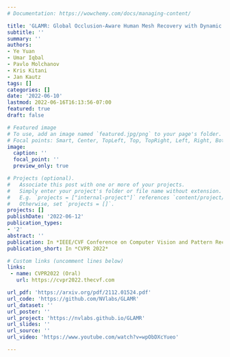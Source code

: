 ```yaml
---
# Documentation: https://wowchemy.com/docs/managing-content/

title: 'GLAMR: Global Occlusion-Aware Human Mesh Recovery with Dynamic Cameras'
subtitle: ''
summary: ''
authors:
- Ye Yuan
- Umar Iqbal
- Pavlo Molchanov
- Kris Kitani
- Jan Kautz
tags: []
categories: []
date: '2022-06-10'
lastmod: 2022-06-16T16:13:56-07:00
featured: true
draft: false

# Featured image
# To use, add an image named `featured.jpg/png` to your page's folder.
# Focal points: Smart, Center, TopLeft, Top, TopRight, Left, Right, BottomLeft, Bottom, BottomRight.
image:
  caption: ''
  focal_point: ''
  preview_only: true

# Projects (optional).
#   Associate this post with one or more of your projects.
#   Simply enter your project's folder or file name without extension.
#   E.g. `projects = ["internal-project"]` references `content/project/deep-learning/index.md`.
#   Otherwise, set `projects = []`.
projects: []
publishDate: '2022-06-12'
publication_types:
- '2'
abstract: ''
publication: In *IEEE/CVF Conference on Computer Vision and Pattern Recognition*
publication_short: In *CVPR 2022*

# Custom links (uncomment lines below)
links:
 - name: CVPR2022 (Oral)
   url: https://cvpr2022.thecvf.com

url_pdf: 'https://arxiv.org/pdf/2112.01524.pdf'
url_code: 'https://github.com/NVlabs/GLAMR'
url_dataset: ''
url_poster: ''
url_project: 'https://nvlabs.github.io/GLAMR'
url_slides: ''
url_source: ''
url_video: 'https://www.youtube.com/watch?v=wpObDXcYueo'

---
```

